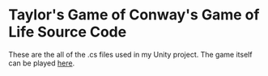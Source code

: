 # Taylor's Game of Conway's Game of Life Source Code

These are the all of the .cs files used in my Unity project. The game itself can be played [here](https://taylorgamedev.itch.io/taylors-game-of-conways-game-of-life).
